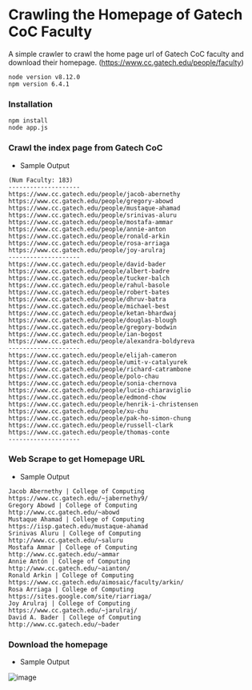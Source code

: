 # Crawling the Homepage of Gatech CoC Faculty
A simple crawler to crawl the home page url of Gatech CoC faculty and download their homepage. (https://www.cc.gatech.edu/people/faculty)

```
node version v8.12.0
npm version 6.4.1
```

### Installation

```
npm install
node app.js
```

### Crawl the index page from Gatech CoC

- Sample Output

```
(Num Faculty: 183)
--------------------
https://www.cc.gatech.edu/people/jacob-abernethy
https://www.cc.gatech.edu/people/gregory-abowd
https://www.cc.gatech.edu/people/mustaque-ahamad
https://www.cc.gatech.edu/people/srinivas-aluru
https://www.cc.gatech.edu/people/mostafa-ammar
https://www.cc.gatech.edu/people/annie-anton
https://www.cc.gatech.edu/people/ronald-arkin
https://www.cc.gatech.edu/people/rosa-arriaga
https://www.cc.gatech.edu/people/joy-arulraj
--------------------
https://www.cc.gatech.edu/people/david-bader
https://www.cc.gatech.edu/people/albert-badre
https://www.cc.gatech.edu/people/tucker-balch
https://www.cc.gatech.edu/people/rahul-basole
https://www.cc.gatech.edu/people/robert-bates
https://www.cc.gatech.edu/people/dhruv-batra
https://www.cc.gatech.edu/people/michael-best
https://www.cc.gatech.edu/people/ketan-bhardwaj
https://www.cc.gatech.edu/people/douglas-blough
https://www.cc.gatech.edu/people/gregory-bodwin
https://www.cc.gatech.edu/people/ian-bogost
https://www.cc.gatech.edu/people/alexandra-boldyreva
--------------------
https://www.cc.gatech.edu/people/elijah-cameron
https://www.cc.gatech.edu/people/umit-v-catalyurek
https://www.cc.gatech.edu/people/richard-catrambone
https://www.cc.gatech.edu/people/polo-chau
https://www.cc.gatech.edu/people/sonia-chernova
https://www.cc.gatech.edu/people/lucio-chiaraviglio
https://www.cc.gatech.edu/people/edmond-chow
https://www.cc.gatech.edu/people/henrik-i-christensen
https://www.cc.gatech.edu/people/xu-chu
https://www.cc.gatech.edu/people/pak-ho-simon-chung
https://www.cc.gatech.edu/people/russell-clark
https://www.cc.gatech.edu/people/thomas-conte
--------------------

```
### Web Scrape to get Homepage URL

- Sample Output

```
Jacob Abernethy | College of Computing
https://www.cc.gatech.edu/~jabernethy9/
Gregory Abowd | College of Computing
http://www.cc.gatech.edu/~abowd
Mustaque Ahamad | College of Computing
https://iisp.gatech.edu/mustaque-ahamad
Srinivas Aluru | College of Computing
http://www.cc.gatech.edu/~saluru
Mostafa Ammar | College of Computing
http://www.cc.gatech.edu/~ammar
Annie Antón | College of Computing
http://www.cc.gatech.edu/~aianton/
Ronald Arkin | College of Computing
https://www.cc.gatech.edu/aimosaic/faculty/arkin/
Rosa Arriaga | College of Computing
https://sites.google.com/site/riarriaga/
Joy Arulraj | College of Computing
https://www.cc.gatech.edu/~jarulraj/
David A. Bader | College of Computing
http://www.cc.gatech.edu/~bader
```

### Download the homepage

- Sample Output

![image](https://user-images.githubusercontent.com/29709822/45790940-5dfe7780-bc55-11e8-8a81-bfab3884de4f.png)
